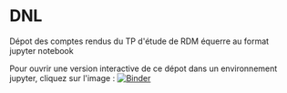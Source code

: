 # DNL
Dépot des comptes rendus du TP d'étude de RDM équerre au format jupyter notebook

Pour ouvrir une version interactive de ce dépot dans un environnement jupyter, cliquez sur l'image : [![Binder](https://mybinder.org/badge.svg)](https://mybinder.org/v2/gh/ECaMorlaix-TSI-1718/RDM/master)
